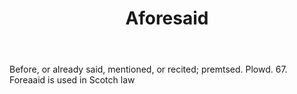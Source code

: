 ---
title: Aforesaid
letter: A
permalink: "/definitions/bld-aforesaid.html"
body: Before, or already said, mentioned, or recited; premtsed. Plowd. 67. Foreaaid
  is used in Scotch law
published_at: '2018-07-07'
source: Black's Law Dictionary 2nd Ed (1910)
layout: post
---